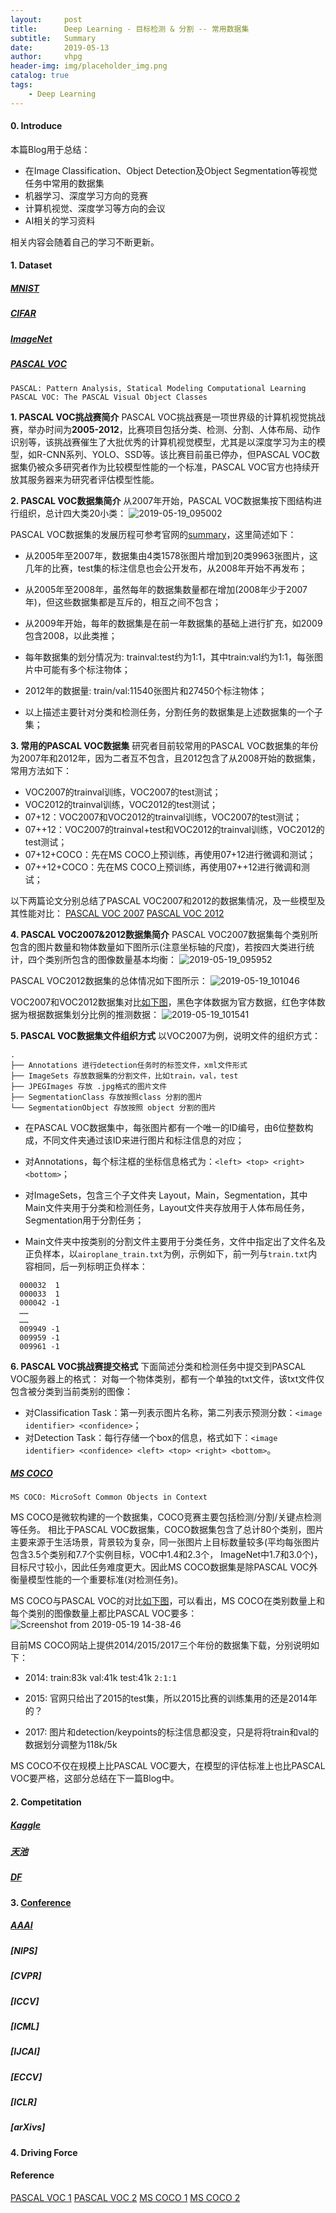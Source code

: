 ```yaml
---
layout:     post
title:      Deep Learning - 目标检测 & 分割 -- 常用数据集
subtitle:   Summary
date:       2019-05-13
author:     vhpg
header-img: img/placeholder_img.png
catalog: true
tags:
    - Deep Learning
---
```


#### 0. Introduce
本篇Blog用于总结：
* 在Image Classification、Object Detection及Object Segmentation等视觉任务中常用的数据集
* 机器学习、深度学习方向的竞赛
* 计算机视觉、深度学习等方向的会议
* AI相关的学习资料

相关内容会随着自己的学习不断更新。

#### 1. Dataset

##### [MNIST](http://yann.lecun.com/exdb/mnist/index.html)

##### [CIFAR](http://www.cs.toronto.edu/~kriz/cifar.html)

##### [ImageNet](http://image-net.org/challenges/LSVRC/2016/index)

##### [PASCAL VOC](http://host.robots.ox.ac.uk/pascal/VOC/index.html)

`PASCAL: Pattern Analysis, Statical Modeling Computational Learning`
`PASCAL VOC: The PASCAL Visual Object Classes`

**1. PASCAL VOC挑战赛简介**
PASCAL VOC挑战赛是一项世界级的计算机视觉挑战赛，举办时间为**2005-2012**，比赛项目包括分类、检测、分割、人体布局、动作识别等，该挑战赛催生了大批优秀的计算机视觉模型，尤其是以深度学习为主的模型，如R-CNN系列、YOLO、SSD等。该比赛目前虽已停办，但PASCAL VOC数据集仍被众多研究者作为比较模型性能的一个标准，PASCAL VOC官方也持续开放其服务器来为研究者评估模型性能。

**2. PASCAL VOC数据集简介**
从2007年开始，PASCAL VOC数据集按下图结构进行组织，总计四大类20小类：
![2019-05-19_095002](/assets/2019-05-19_095002.png)

PASCAL VOC数据集的发展历程可参考官网的[summary](http://host.robots.ox.ac.uk/pascal/VOC/)，这里简述如下：

* 从2005年至2007年，数据集由4类1578张图片增加到20类9963张图片，这几年的比赛，test集的标注信息也会公开发布，从2008年开始不再发布；

* 从2005年至2008年，虽然每年的数据集数量都在增加(2008年少于2007年)，但这些数据集都是互斥的，相互之间不包含；

* 从2009年开始，每年的数据集是在前一年数据集的基础上进行扩充，如2009包含2008，以此类推；

* 每年数据集的划分情况为: trainval:test约为1:1，其中train:val约为1:1，每张图片中可能有多个标注物体；

* 2012年的数据量: train/val:11540张图片和27450个标注物体；

* 以上描述主要针对分类和检测任务，分割任务的数据集是上述数据集的一个子集；

**3. 常用的PASCAL VOC数据集**
研究者目前较常用的PASCAL VOC数据集的年份为2007年和2012年，因为二者互不包含，且2012包含了从2008开始的数据集，常用方法如下：

* VOC2007的trainval训练，VOC2007的test测试；
* VOC2012的trainval训练，VOC2012的test测试；
* 07+12：VOC2007和VOC2012的trainval训练，VOC2007的test测试；
* 07++12：VOC2007的trainval+test和VOC2012的trainval训练，VOC2012的test测试；
* 07+12+COCO：先在MS COCO上预训练，再使用07+12进行微调和测试；
* 07++12+COCO：先在MS COCO上预训练，再使用07++12进行微调和测试；

以下两篇论文分别总结了PASCAL VOC2007和2012的数据集情况，及一些模型及其性能对比：
[PASCAL VOC 2007](http://host.robots.ox.ac.uk/pascal/VOC/pubs/everingham10.pdf)
[PASCAL VOC 2012](http://host.robots.ox.ac.uk/pascal/VOC/pubs/everingham15.pdf)

**4. PASCAL VOC2007&2012数据集简介**
PASCAL VOC2007数据集每个类别所包含的图片数量和物体数量如下图所示(注意坐标轴的尺度)，若按四大类进行统计，四个类别所包含的图像数量基本均衡：
![2019-05-19_095952](/assets/2019-05-19_095952.png)

PASCAL VOC2012数据集的总体情况如下图所示：
![2019-05-19_101046](/assets/2019-05-19_101046.png)

VOC2007和VOC2012数据集对比[如下图](https://arleyzhang.github.io/articles/1dc20586/)，黑色字体数据为官方数据，红色字体数据为根据数据集划分比例的推测数据：
![2019-05-19_101541](/assets/2019-05-19_101541.png)

**5. PASCAL VOC数据集文件组织方式**
以VOC2007为例，说明文件的组织方式：
```
.
├── Annotations 进行detection任务时的标签文件，xml文件形式
├── ImageSets 存放数据集的分割文件，比如train，val，test
├── JPEGImages 存放 .jpg格式的图片文件
├── SegmentationClass 存放按照class 分割的图片
└── SegmentationObject 存放按照 object 分割的图片
```
* 在PASCAL VOC数据集中，每张图片都有一个唯一的ID编号，由6位整数构成，不同文件夹通过该ID来进行图片和标注信息的对应；

* 对Annotations，每个标注框的坐标信息格式为：`<left> <top> <right> <bottom>`；

* 对ImageSets，包含三个子文件夹 Layout，Main，Segmentation，其中Main文件夹用于分类和检测任务，Layout文件夹存放用于人体布局任务，Segmentation用于分割任务；

* Main文件夹中按类别的分割文件主要用于分类任务，文件中指定出了文件名及正负样本，以`airoplane_train.txt`为例，示例如下，前一列与`train.txt`内容相同，后一列标明正负样本：
```
  000032  1
  000033  1
  000042 -1
  ……
  ……
  009949 -1
  009959 -1
  009961 -1
```

**6. PASCAL VOC挑战赛提交格式**
下面简述分类和检测任务中提交到PASCAL VOC服务器上的格式：
对每一个物体类别，都有一个单独的txt文件，该txt文件仅包含被分类到当前类别的图像：
* 对Classification Task：第一列表示图片名称，第二列表示预测分数：`<image identifier> <confidence>`；
* 对Detection Task：每行存储一个box的信息，格式如下：`<image identifier> <confidence> <left> <top> <right> <bottom>`。

##### [MS COCO](http://cocodataset.org/#home)

`MS COCO: MicroSoft Common Objects in Context`

MS COCO是微软构建的一个数据集，COCO竞赛主要包括检测/分割/关键点检测等任务。
相比于PASCAL VOC数据集，COCO数据集包含了总计80个类别，图片主要来源于生活场景，背景较为复杂，同一张图片上目标数量较多(平均每张图片包含3.5个类别和7.7个实例目标，VOC中1.4和2.3个， ImageNet中1.7和3.0个)，目标尺寸较小，因此任务难度更大。因此MS COCO数据集是除PASCAL VOC外衡量模型性能的一个重要标准(对检测任务)。

MS COCO与PASCAL VOC的对比[如下图](https://arxiv.org/pdf/1405.0312.pdf)，可以看出，MS COCO在类别数量上和每个类别的图像数量上都比PASCAL VOC要多：
![Screenshot from 2019-05-19 14-38-46](/assets/Screenshot%20from%202019-05-19%2014-38-46.png)

目前MS COCO网站上提供2014/2015/2017三个年份的数据集下载，分别说明如下：
* 2014: train:83k  val:41k  test:41k `2:1:1`

* 2015: 官网只给出了2015的test集，所以2015比赛的训练集用的还是2014年的？

* 2017: 图片和detection/keypoints的标注信息都没变，只是将将train和val的数据划分调整为118k/5k

MS COCO不仅在规模上比PASCAL VOC要大，在模型的评估标准上也比PASCAL VOC要严格，这部分总结在下一篇Blog中。

#### 2. Competitation

##### [Kaggle](https://www.kaggle.com/)

##### [天池](https://tianchi.aliyun.com/competition/gameList/activeList)

##### [DF](https://www.datafountain.cn/)


#### 3. [Conference](https://www.ccf.org.cn/xspj/rgzn/)

##### [AAAI]()

##### [NIPS]

##### [CVPR]

##### [ICCV]

##### [ICML]

##### [IJCAI]

##### [ECCV]

##### [ICLR]

##### [arXivs]

#### 4. Driving Force


#### Reference
[PASCAL VOC 1](http://host.robots.ox.ac.uk/pascal/VOC/index.html)
[PASCAL VOC 2](https://arleyzhang.github.io/articles/1dc20586/)
[MS COCO 1](http://cocodataset.org/#home)
[MS COCO 2](https://arleyzhang.github.io/articles/e5b86f16/)

